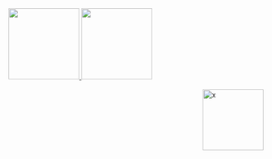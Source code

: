  <div>
  <a href="https://github.com/kyzzk">
  <img height="140em" src="https://github-readme-stats.vercel.app/api?username=kyzzk&show_icons=true&theme=dark&include_all_commits=true&count_private=true"/>
  <img height="140em" src="https://github-readme-stats.vercel.app/api/top-langs/?username=kyzzk&layout=compact&langs_count=7&theme=dark"/>
</div>
<div style="display: inline_block"><br>
  <img height="120em" img align="right" alt="x" src="https://i.pinimg.com/originals/b7/da/6e/b7da6ec6a2e31bcf8c5ea3a7488afc6c.gif">
</div>
